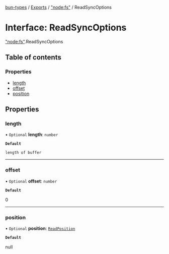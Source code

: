 [bun-types](https://oven-sh.github.io/bun-types/README.md) / [Exports](https://oven-sh.github.io/bun-types/modules.md) / ["node:fs"](https://oven-sh.github.io/bun-types/modules/node_fs_.md) / ReadSyncOptions

# Interface: ReadSyncOptions

["node:fs"](https://oven-sh.github.io/bun-types/modules/node_fs_.md).ReadSyncOptions

## Table of contents

### Properties

- [length](https://oven-sh.github.io/bun-types/interfaces/node_fs_.ReadSyncOptions.md#length)
- [offset](https://oven-sh.github.io/bun-types/interfaces/node_fs_.ReadSyncOptions.md#offset)
- [position](https://oven-sh.github.io/bun-types/interfaces/node_fs_.ReadSyncOptions.md#position)

## Properties

### length

• `Optional` **length**: `number`

**`Default`**

`length of buffer`

___

### offset

• `Optional` **offset**: `number`

**`Default`**

0

___

### position

• `Optional` **position**: [`ReadPosition`](https://oven-sh.github.io/bun-types/modules/fs_.md#readposition)

**`Default`**

null
